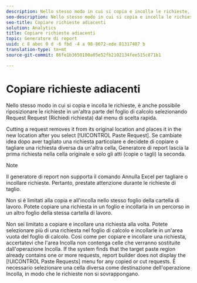```yaml
---
description: Nello stesso modo in cui si copia e incolla le richieste, è anche possibile riposizionare le richieste in un'altra parte del foglio di calcolo selezionando Request Request (Richiedi richiesta) dal menu di scelta rapida.
seo-description: Nello stesso modo in cui si copia e incolla le richieste, è anche possibile riposizionare le richieste in un'altra parte del foglio di calcolo selezionando Request Request (Richiedi richiesta) dal menu di scelta rapida.
seo-title: Copiare richieste adiacenti
solution: Analytics
title: Copiare richieste adiacenti
topic: Generatore di report
uuid: c 8 abec 0 d -6 fbd -4 a 98-8672-ede 81317487 b
translation-type: tm+mt
source-git-commit: 86fe1b3650100a05e52fb2102134fee515c871b1

---
```



# Copiare richieste adiacenti

Nello stesso modo in cui si copia e incolla le richieste, è anche possibile riposizionare le richieste in un'altra parte del foglio di calcolo selezionando Request Request (Richiedi richiesta) dal menu di scelta rapida.

Cutting a request removes it from its original location and places it in the new location after you select [!UICONTROL Paste Request]. Se cambiate idea dopo aver tagliato una richiesta particolare e decidete di copiare o tagliare una richiesta diversa da un'altra cella, Generatore di report lascia la prima richiesta nella cella originale e solo gli atti (copie o tagli) la seconda.

>[!NOTE]
>
>Il generatore di report non supporta il comando Annulla Excel per tagliare o incollare richieste. Pertanto, prestate attenzione durante le richieste di taglio.

Non si è limitati alla copia e all'incolla nello stesso foglio della cartella di lavoro. Potete copiare una richiesta in un foglio e incollarla in un percorso in un altro foglio della stessa cartella di lavoro.

Non sei limitato a copiare e incollare una richiesta alla volta. Potete selezionare più di una richiesta nel foglio di calcolo e incollarle in un'area vuota del foglio di calcolo. Così come per copiare e incollare una richiesta, accertatevi che l'area Incolla non contenga celle che verranno sostituite dall'operazione Incolla. If the system finds that the target paste region already contains one or more requests, report builder does not display the [!UICONTROL Paste Requests] menu for any copied or cut requests. È necessario selezionare una cella diversa come destinazione dell'operazione Incolla, in modo che le richieste non si sovrappongano.
